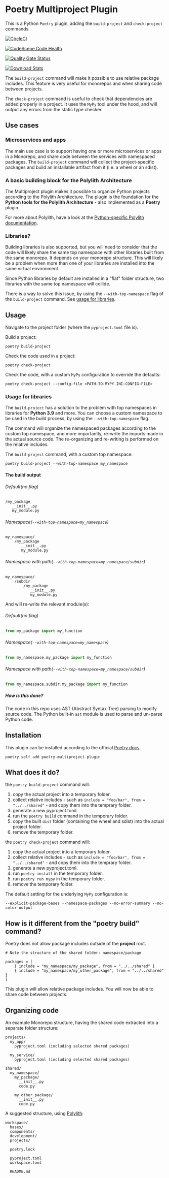 # Poetry Multiproject Plugin

This is a Python `Poetry` plugin, adding the `build-project` and `check-project` commands.

[![CircleCI](https://dl.circleci.com/status-badge/img/gh/DavidVujic/poetry-multiproject-plugin/tree/main.svg?style=svg)](https://dl.circleci.com/status-badge/redirect/gh/DavidVujic/poetry-multiproject-plugin/tree/main)

[![CodeScene Code Health](https://codescene.io/projects/36629/status-badges/code-health)](https://codescene.io/projects/36629)

[![Quality Gate Status](https://sonarcloud.io/api/project_badges/measure?project=DavidVujic_poetry-multiproject-plugin&metric=alert_status)](https://sonarcloud.io/summary/new_code?id=DavidVujic_poetry-multiproject-plugin)

[![Download Stats](https://img.shields.io/pypi/dm/poetry-multiproject-plugin)](https://pypistats.org/packages/poetry-multiproject-plugin)


The `build-project` command will make it possible to use relative package includes.
This feature is very useful for monorepos and when sharing code between projects.

The `check-project` command is useful to check that dependencies are added properly in a project.
It uses the `MyPy` tool under the hood, and will output any errors from the static type checker.


## Use cases

### Microservices and apps
The main use case is to support having one or more microservices or apps in a Monorepo, and share code between the services with namespaced packages.
The `build-project` command will collect the project-specific packages and build an installable artifact from it (i.e. a wheel or an sdist).

### A basic building block for the Polylith Architecture
The Multiproject plugin makes it possible to organize Python projects according to the Polylith Architecture.
The plugin is the foundation for the __Python tools for the Polylith Architecture__ - also implemented as a __Poetry__ plugin.

For more about Polylith, have a look at the [Python-specific Polylith documentation](https://davidvujic.github.io/python-polylith-docs/).

### Libraries?
Building libraries is also supported, but you will need to consider that the code will likely share the same top namespace with other libraries 
built from the same monorepo. It depends on your monorepo structure. This will likely be a problem when more than one of your libraries are installed into the same virtual environment.

Since Python libraries by default are installed in a "flat" folder structure, two libraries with the same top namespace will collide.

There is a way to solve this issue, by using the `--with-top-namespace` flag of the `build-project` command. See [usage for libraries](#usage-for-libraries).

## Usage
Navigate to the project folder (where the `pyproject.toml` file is).

Build a project:
``` shell
poetry build-project
```

Check the code used in a project:

``` shell
poetry check-project
```

Check the code, with a custom `MyPy` configuration to override the defaults:

``` shell
poetry check-project --config-file <PATH-TO-MYPY.INI-CONFIG-FILE>
```

### Usage for libraries
The `build-project` has a solution to the problem with top namespaces in libraries for __Python 3.9__ and more.
You can choose a custom namespace to be used in the build process, by using the `--with-top-namespace` flag. 

The command will organize the namespaced packages according to the custom top namespace, and more importantly, re-write the imports made in the actual source code.
The re-organizing and re-writing is performed on the relative includes.

The `build-project` command, with a custom top namespace:
```shell
poetry build-project --with-top-namespace my_namespace
```

#### The build output

###### Default(no flag)
```shell
/my_package
   __init__.py
   my_module.py
```

###### Namespace(`--with-top-namespace=my_namespace`)
```shell
my_namespace/
    /my_package
       __init__.py
       my_module.py
```

###### Namespace with path(`--with-top-namespace=my_namespace/subdir`)
```shell
my_namespace/
    /subdir
        /my_package
           __init__.py
           my_module.py
```
And will re-write the relevant module(s):

###### Default(no flag)
```python
from my_package import my_function
```

###### Namespace(`--with-top-namespace=my_namespace`)
```python
from my_namespace.my_package import my_function
```

###### Namespace with path(`--with-top-namespace=my_namespace/subdir`)
```python
from my_namespace.subdir.my_package import my_function
```

##### How is this done?
The code in this repo uses AST (Abstract Syntax Tree) parsing to modify source code.
The Python built-in `ast` module is used to parse and un-parse Python code.

## Installation
This plugin can be installed according to the official [Poetry docs](https://python-poetry.org/docs/plugins/#using-plugins).

``` shell
poetry self add poetry-multiproject-plugin
```

## What does it do?

the `poetry build-project` command will:

1. copy the actual project into a temporary folder.
2. collect relative includes - such as `include = "foo/bar", from = "../../shared"` -  and copy them into the temprary folder.
3. generate a new pyproject.toml.
4. run the `poetry build` command in the temporary folder.
5. copy the built `dist` folder (containing the wheel and sdist) into the actual project folder.
6. remove the temporary folder.


the `poetry check-project` command will:

1. copy the actual project into a temporary folder.
2. collect relative includes - such as `include = "foo/bar", from = "../../shared"` -  and copy them into the temprary folder.
3. generate a new pyproject.toml.
4. run `poetry install` in the temporary folder.
5. run `poetry run mypy` in the temporary folder.
6. remove the temporary folder.


The default setting for the underlying `MyPy` configuration is:

``` shell
--explicit-package-bases --namespace-packages --no-error-summary --no-color-output
```


## How is it different from the "poetry build" command?
Poetry does not allow package includes outside of the __project__ root.

``` shell
# Note the structure of the shared folder: namespace/package

packages = [
    { include = "my_namespace/my_package", from = "../../shared" }
    { include = "my_namespace/my_other_package", from = "../../shared" }
]
```

This plugin will allow relative package includes. You will now be able to share code between projects.

## Organizing code
An example Monorepo structure, having the shared code extracted into a separate folder structure:

``` shell
projects/
  my_app/
    pyproject.toml (including selected shared packages)

  my_service/
    pyproject.toml (including selected shared packages)

shared/
  my_namespace/
    my_package/
      __init__.py
      code.py

    my_other_package/
      __init__.py
      code.py
```

A suggested structure, using [Polylith](https://davidvujic.github.io/python-polylith-docs/workspace/):

``` shell
workspace/
  bases/
  components/
  development/
  projects/

  poetry.lock

  pyproject.toml
  workspace.toml

  README.md
```
